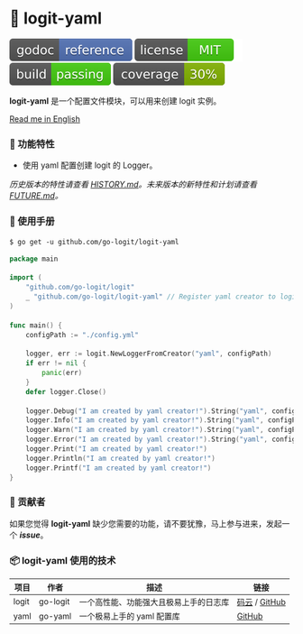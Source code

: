 # 📝 logit-yaml

[![Go Doc](_icons/godoc.svg)](https://pkg.go.dev/github.com/FishGoddess/props)
[![License](_icons/license.svg)](https://opensource.org/licenses/MIT)
[![License](_icons/build.svg)](_icons/build.svg)
[![License](_icons/coverage.svg)](_icons/coverage.svg)

**logit-yaml** 是一个配置文件模块，可以用来创建 logit 实例。

[Read me in English](./README.en.md)

### 🥇 功能特性

* 使用 yaml 配置创建 logit 的 Logger。

_历史版本的特性请查看 [HISTORY.md](./HISTORY.md)。未来版本的新特性和计划请查看 [FUTURE.md](./FUTURE.md)。_

### 📖 使用手册

```shell
$ go get -u github.com/go-logit/logit-yaml
```

```go
package main

import (
	"github.com/go-logit/logit"
	_ "github.com/go-logit/logit-yaml" // Register yaml creator to logit.
)

func main() {
	configPath := "./config.yml"

	logger, err := logit.NewLoggerFromCreator("yaml", configPath)
	if err != nil {
		panic(err)
	}
	defer logger.Close()

	logger.Debug("I am created by yaml creator!").String("yaml", configPath).End()
	logger.Info("I am created by yaml creator!").String("yaml", configPath).End()
	logger.Warn("I am created by yaml creator!").String("yaml", configPath).End()
	logger.Error("I am created by yaml creator!").String("yaml", configPath).End()
	logger.Print("I am created by yaml creator!")
	logger.Println("I am created by yaml creator!")
	logger.Printf("I am created by yaml creator!")
}
```

### 👥 贡献者

如果您觉得 **logit-yaml** 缺少您需要的功能，请不要犹豫，马上参与进来，发起一个 _**issue**_。

### 📦 logit-yaml 使用的技术

| 项目    | 作者       | 描述                  | 链接                                                                                   |
|-------|----------|---------------------|--------------------------------------------------------------------------------------|
| logit | go-logit | 一个高性能、功能强大且极易上手的日志库 | [码云](https://gitee.com/go-logit/logit) / [GitHub](https://github.com/go-logit/logit) |
| yaml  | go-yaml  | 一个极易上手的 yaml 配置库    | [GitHub](https://gopkg.in/yaml.v2)                                                   |